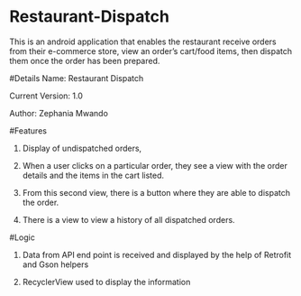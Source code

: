 # Restaurant-Dispatch

This is an android application that enables the restaurant receive orders from
their e-commerce store, view an order’s cart/food items, then dispatch them once
the order has been prepared.

#Details
Name: Restaurant Dispatch

Current Version: 1.0

Author: Zephania Mwando

#Features

1. Display of undispatched orders,

2. When a user clicks on a particular order, they see a view  with the order details
   and the items in the cart listed. 

3. From this second view, there is a button where they are able to dispatch the order. 

4. There is a view to view a history of all dispatched orders.

#Logic

1. Data from API end point is received and displayed  by the help of Retrofit and Gson helpers

2. RecyclerView used to display the information

